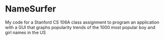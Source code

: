 # NameSurfer
My code for a Stanford CS 106A class assignment to program an application with a GUI that graphs popularity trends of the 1000 most popular boy and girl names in the US
